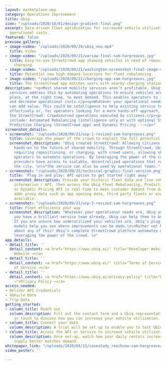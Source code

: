 ```yaml
---
layout: marketplace-app
category: Operations Improvement
title: Ubiq
icon: "/uploads/2020/10/01/design-gradient-final.png"
excerpt: Data-driven fleet optimization for increased vehicle utilization and reduced
  operational costs.
featured: false
preview_gallery:
- image-video: "/uploads/2020/09/24/ubiq_new.mp4"
  title: Video
- image-video: "/uploads/2020/09/21/warsaw-final-sam-hargreaves.jpg"
  title: Easy-to-use StreetCrowd app showing vehicles in need of repositioning or
    charging.
- image-video: "/uploads/2020/09/21/washington-screenshot-final-image-sam-hargreaves.jpg"
  title: Potential new high demand locations for fleet rebalancing.
- image-video: "/uploads/2020/09/21/charging-app-sam-hargreaves.jpg"
  title: The StreetCrowd app matches users with nearby charging stations.
description: "<p>Most shared mobility services aren’t profitable. Ubiq's data-driven
  services address this by automating operations to ensure vehicles are in the right
  place, at the right time, to meet demand. This enables operators to increase revenues
  and decrease operational costs.</p><p>Whatever your operational needs are, Ubiq
  can add value. This could be intelligence to help existing service teams work more
  effectively or, for operators looking for a more hands-off approach, Ubiq has established
  the StreetCrowd: Crowdsourced operations executed by citizens.</p><p>--- Solutions
  include: Automated Rebalancing (intelligence only or with optional StreetCrowd app),
  Predictive Charging (StreetCrowd app) and Dynamic Pricing ---</p>"
screenshot_details:
- screenshot: "/uploads/2020/09/21/usp-1-resized-sam-hargreaves.png"
  title: Leverage the power of the crowd to exploit the full potential of your fleet
  screenshot_description: "Ubiq created StreetCrowd: Allowing citizens to contribute
    hands-on to the future of shared mobility. Through StreetCrowd, Ubiq matches vehicles
    requiring repositioning, or charging, with crowd users, allowing shared mobility
    operators to automate operations. By leveraging the power of the crowd,  mobility
    providers have access to scalable, decentralized operations that run 24/7, across
    the city. \n\n*The service can also be used by operational teams."
- screenshot: "/uploads/2020/09/25/technical-graphic-final-version.png"
  title: 'Plug in and play: API option to get started right away'
  screenshot_description: Provide your historic fleet data and live vehicle availability
    information / API, then access the Ubiq Fleet Rebalancing, Predictive Charging
    or Dynamic Pricing API in real-time to meet customer demand from day one. Ubiq
    adds proxy data such as app opening data, third party fleets or event data where
    available.
- screenshot: "/uploads/2020/09/21/usp-3-resized-sam-hargreaves.png"
  title: Fleet efficiency your way
  screenshot_description: "Whatever your operational needs are, Ubiq adds value.\n\nIf
    you have a brilliant service team already, Ubiq can help them to be more efficient.
    If you are unsure how underutilized your vehicles are, Ubiq’s plug-in forecasting
    models help you see where improvements can be made.\n\nRather not have to worry
    about any of this? Ubiq’s complete StreetCrowd platform automates operations by
    leveraging the power of the crowd. \n"
app_details:
- detail_title: ''
  detail_content: <a href="https://www.ubiq.ai/" title="Developer Website →">Developer
    Website →</a>
- detail_title: ''
  detail_content: <a href="https://www.ubiq.ai/" title="Terms of Service →">Terms
    of Service →</a>
- detail_title: ''
  detail_content: <a href="https://www.ubiq.ai/privacy-policy" title="Privacy Policy
    →">Privacy Policy →</a>
access_needed:
- Deliver API Credentials
- Vehicle Data
- Trip Data
getting_started:
- column_title: Reach out
  column_description: Fill out the contact form and a Ubiq representative will be
    in touch to discuss how you can increase your vehicle utilization.
- column_title: Connect your data
  column_description: A trial will be set up to enable you to test Ubiq’s services.
- column_title: Access the API or Service to increase vehicle utilization
  column_description: Once set-up, watch how your daily rentals increase as vehicle
    supply better matches demand.
whitepaper_link: "/uploads/2020/09/21/casestudy_reachnow-sam-hargreaves.pdf"
video_poster: ''

---
```

